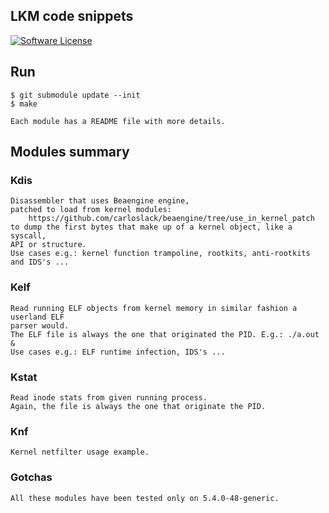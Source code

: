 ## LKM code snippets

<p align="left">
    <a href="https://github.com/carloslack/lkm_snips/blob/master/LICENSE"><img alt="Software License" src="https://img.shields.io/badge/MIT-license-green.svg?style=flat-square"></a>
</p>

## Run
    $ git submodule update --init
    $ make

    Each module has a README file with more details.

## Modules summary

### Kdis
    Disassembler that uses Beaengine engine,
    patched to load from kernel modules:
        https://github.com/carloslack/beaengine/tree/use_in_kernel_patch
    to dump the first bytes that make up of a kernel object, like a syscall,
    API or structure.
    Use cases e.g.: kernel function trampoline, rootkits, anti-rootkits and IDS's ...

### Kelf
    Read running ELF objects from kernel memory in similar fashion a userland ELF
    parser would.
    The ELF file is always the one that originated the PID. E.g.: ./a.out &
    Use cases e.g.: ELF runtime infection, IDS's ...

### Kstat
    Read inode stats from given running process.
    Again, the file is always the one that originate the PID.

### Knf
    Kernel netfilter usage example.

### Gotchas
    All these modules have been tested only on 5.4.0-48-generic.
